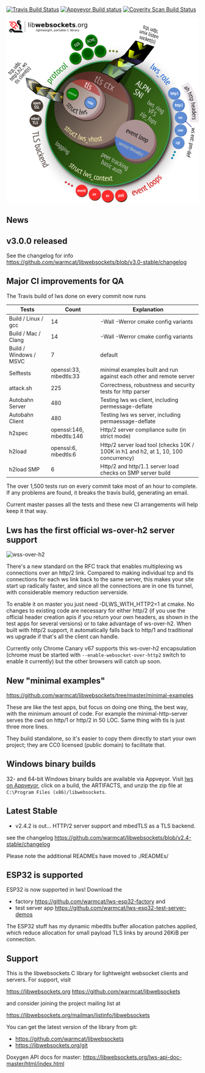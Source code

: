 [![Travis Build Status](https://travis-ci.org/warmcat/libwebsockets.svg)](https://travis-ci.org/warmcat/libwebsockets)
[![Appveyor Build status](https://ci.appveyor.com/api/projects/status/qfasji8mnfnd2r8t?svg=true)](https://ci.appveyor.com/project/lws-team/libwebsockets)
[![Coverity Scan Build Status](https://scan.coverity.com/projects/3576/badge.svg)](https://scan.coverity.com/projects/3576)

![lws-overview](./doc-assets/lws-overview.png)

News
----

## v3.0.0 released

See the changelog for info https://github.com/warmcat/libwebsockets/blob/v3.0-stable/changelog

## Major CI improvements for QA

The Travis build of lws done on every commit now runs 

Tests|Count|Explanation
---|---|---
Build / Linux / gcc|14|-Wall -Werror cmake config variants
Build / Mac / Clang|14|-Wall -Werror cmake config variants
Build / Windows / MSVC|7|default
Selftests|openssl:33, mbedtls:33|minimal examples built and run against each other and remote server
attack.sh|225|Correctness, robustness and security tests for http parser
Autobahn Server|480|Testing lws ws client, including permessage-deflate
Autobahn Client|480|Testing lws ws server, including permaessage-deflate
h2spec|openssl:146, mbedtls:146|Http/2 server compliance suite (in strict mode)
h2load|openssl:6, mbedtls:6|Http/2 server load tool (checks 10K / 100K in h1 and h2, at 1, 10, 100 concurrency)
h2load SMP|6|Http/2 and http/1.1 server load checks on SMP server build

The over 1,500 tests run on every commit take most of an hour to complete.
If any problems are found, it breaks the travis build, generating an email.

Current master passes all the tests and these new CI arrangements will help
keep it that way.

## Lws has the first official ws-over-h2 server support

![wss-over-h2](https://libwebsockets.org/sc-wss-over-h2.png)

There's a new standard on the RFC track that enables multiplexing ws connections
over an http/2 link.  Compared to making individual tcp and tls connections for
each ws link back to the same server, this makes your site start up radically
faster, and since all the connections are in one tls tunnel, with considerable memory
reduction serverside.

To enable it on master you just need -DLWS_WITH_HTTP2=1 at cmake.  No changes to
existing code are necessary for either http/2 (if you use the official header creation
apis if you return your own headers, as shown in the test apps for several versions)
or to take advantage of ws-over-h2.  When built with http/2 support, it automatically
falls back to http/1 and traditional ws upgrade if that's all the client can handle.

Currently only Chrome Canary v67 supports this ws-over-h2 encapsulation (chrome
must be started with `--enable-websocket-over-http2` switch to enable it currently)
but the other browsers will catch up soon.

## New "minimal examples"

https://github.com/warmcat/libwebsockets/tree/master/minimal-examples

These are like the test apps, but focus on doing one thing, the best way, with the minimum amount of code.  For example the minimal-http-server serves the cwd on http/1 or http/2 in 50 LOC.  Same thing with tls is just three more lines.

They build standalone, so it's easier to copy them directly to start your own project; they
are CC0 licensed (public domain) to facilitate that.

## Windows binary builds

32- and 64-bit Windows binary builds are available via Appveyor.  Visit [lws on Appveyor](https://ci.appveyor.com/project/lws-team/libwebsockets),
click on a build, the ARTIFACTS, and unzip the zip file at `C:\Program Files (x86)/libwebsockets`.

## Latest Stable

 - v2.4.2 is out... HTTP/2 server support and mbedTLS as a TLS backend.

see the changelog https://github.com/warmcat/libwebsockets/blob/v2.4-stable/changelog

Please note the additional READMEs have moved to ./READMEs/

## ESP32 is supported

ESP32 is now supported in lws!  Download the

 - factory https://github.com/warmcat/lws-esp32-factory and
 - test server app https://github.com/warmcat/lws-esp32-test-server-demos

The ESP32 stuff has my dynamic mbedtls buffer allocation patches applied,
which reduce allocation for small payload TLS links by around 26KiB per connection.

## Support

This is the libwebsockets C library for lightweight websocket clients and
servers.  For support, visit

 https://libwebsockets.org
 https://github.com/warmcat/libwebsockets

and consider joining the project mailing list at

 https://libwebsockets.org/mailman/listinfo/libwebsockets

You can get the latest version of the library from git:

- https://github.com/warmcat/libwebsockets
- https://libwebsockets.org/git

Doxygen API docs for master: https://libwebsockets.org/lws-api-doc-master/html/index.html

